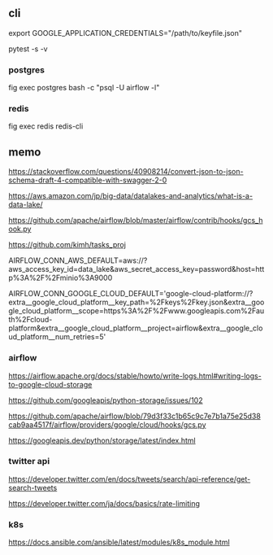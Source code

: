 ## cli

export GOOGLE_APPLICATION_CREDENTIALS="/path/to/keyfile.json"

pytest -s -v

### postgres

fig exec postgres bash -c "psql -U airflow -l"

### redis

fig exec redis redis-cli

## memo

https://stackoverflow.com/questions/40908214/convert-json-to-json-schema-draft-4-compatible-with-swagger-2-0

https://aws.amazon.com/jp/big-data/datalakes-and-analytics/what-is-a-data-lake/

https://github.com/apache/airflow/blob/master/airflow/contrib/hooks/gcs_hook.py

https://github.com/kimh/tasks_proj

AIRFLOW_CONN_AWS_DEFAULT=aws://?aws_access_key_id=data_lake&aws_secret_access_key=password&host=http%3A%2F%2Fminio%3A9000

AIRFLOW_CONN_GOOGLE_CLOUD_DEFAULT='google-cloud-platform://?extra__google_cloud_platform__key_path=%2Fkeys%2Fkey.json&extra__google_cloud_platform__scope=https%3A%2F%2Fwww.googleapis.com%2Fauth%2Fcloud-platform&extra__google_cloud_platform__project=airflow&extra__google_cloud_platform__num_retries=5'

### airflow

https://airflow.apache.org/docs/stable/howto/write-logs.html#writing-logs-to-google-cloud-storage

https://github.com/googleapis/python-storage/issues/102

https://github.com/apache/airflow/blob/79d3f33c1b65c9c7e7b1a75e25d38cab9aa4517f/airflow/providers/google/cloud/hooks/gcs.py

https://googleapis.dev/python/storage/latest/index.html

### twitter api

https://developer.twitter.com/en/docs/tweets/search/api-reference/get-search-tweets

https://developer.twitter.com/ja/docs/basics/rate-limiting

### k8s

https://docs.ansible.com/ansible/latest/modules/k8s_module.html
